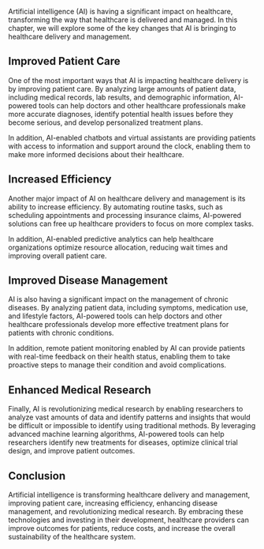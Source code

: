 
Artificial intelligence (AI) is having a significant impact on healthcare, transforming the way that healthcare is delivered and managed. In this chapter, we will explore some of the key changes that AI is bringing to healthcare delivery and management.

Improved Patient Care
---------------------

One of the most important ways that AI is impacting healthcare delivery is by improving patient care. By analyzing large amounts of patient data, including medical records, lab results, and demographic information, AI-powered tools can help doctors and other healthcare professionals make more accurate diagnoses, identify potential health issues before they become serious, and develop personalized treatment plans.

In addition, AI-enabled chatbots and virtual assistants are providing patients with access to information and support around the clock, enabling them to make more informed decisions about their healthcare.

Increased Efficiency
--------------------

Another major impact of AI on healthcare delivery and management is its ability to increase efficiency. By automating routine tasks, such as scheduling appointments and processing insurance claims, AI-powered solutions can free up healthcare providers to focus on more complex tasks.

In addition, AI-enabled predictive analytics can help healthcare organizations optimize resource allocation, reducing wait times and improving overall patient care.

Improved Disease Management
---------------------------

AI is also having a significant impact on the management of chronic diseases. By analyzing patient data, including symptoms, medication use, and lifestyle factors, AI-powered tools can help doctors and other healthcare professionals develop more effective treatment plans for patients with chronic conditions.

In addition, remote patient monitoring enabled by AI can provide patients with real-time feedback on their health status, enabling them to take proactive steps to manage their condition and avoid complications.

Enhanced Medical Research
-------------------------

Finally, AI is revolutionizing medical research by enabling researchers to analyze vast amounts of data and identify patterns and insights that would be difficult or impossible to identify using traditional methods. By leveraging advanced machine learning algorithms, AI-powered tools can help researchers identify new treatments for diseases, optimize clinical trial design, and improve patient outcomes.

Conclusion
----------

Artificial intelligence is transforming healthcare delivery and management, improving patient care, increasing efficiency, enhancing disease management, and revolutionizing medical research. By embracing these technologies and investing in their development, healthcare providers can improve outcomes for patients, reduce costs, and increase the overall sustainability of the healthcare system.
